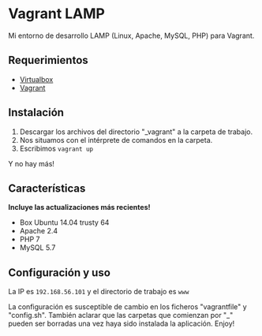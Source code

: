 <h1>Vagrant LAMP</h1>

<p>Mi entorno de desarrollo LAMP (Linux, Apache, MySQL, PHP) para Vagrant.</p> 

<h2>Requerimientos</h2>
<ul>
  <li><a href="https://www.virtualbox.org">Virtualbox</a></li>
  <li><a href="https://www.vagrantup.com">Vagrant</a></li>
</ul>

<h2>Instalación</h2>
<ol>
  <li>Descargar los archivos del directorio "_vagrant" a la carpeta de trabajo.</li>
  <li>Nos situamos con el intérprete de comandos en la carpeta.</li>
  <li>Escribimos  <code>vagrant up</code></li>
</ol>
<p>Y no hay más!</p>

<h2>Características</h2>
<p><b> Incluye las actualizaciones más recientes! </b></p>
<ul>
  <li>Box Ubuntu 14.04 trusty 64</li>
  <li>Apache 2.4</li>
  <li>PHP 7</li>
  <li>MySQL 5.7</li>
</ul>

<h2>Configuración y uso</h2>
<p>La IP es <code>192.168.56.101</code> y el directorio de trabajo es <code>www</code></p>
<p>La configuración es susceptible de cambio en los ficheros "vagrantfile" y "config.sh". También aclarar que las carpetas que comienzan por "_" pueden ser borradas una vez haya sido instalada la aplicación. Enjoy!</p>